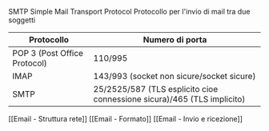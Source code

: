 SMTP Simple Mail Transport Protocol
Protocollo per l'invio di mail tra due soggetti

| Protocollo                   | Numero di porta                           |
| ---------------------------- | ----------------------------------------- |
| POP 3 (Post Office Protocol) | 110/995                                   |
| IMAP                         | 143/993 (socket non sicure/socket sicure) |
| SMTP                             |25/2525/587 (TLS esplicito cioe connessione sicura)/465 (TLS implicito)                                           |
 
[[Email - Struttura rete]]
[[Email - Formato]]
[[Email - Invio e ricezione]]